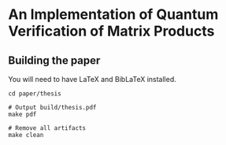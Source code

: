 # An Implementation of Quantum Verification of Matrix Products

## Building the paper

You will need to have LaTeX and BibLaTeX installed.

```
cd paper/thesis

# Output build/thesis.pdf
make pdf

# Remove all artifacts
make clean
```
